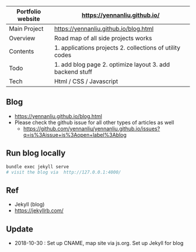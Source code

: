 

Portfolio website | https://yennanliu.github.io/ 
------------ | -------------
Main Project |  https://yennanliu.github.io/blog.html
Overview | Road map of all side projects works 
Contents  | 1. applications projects  2. collections of utility codes
Todo | 1. add blog page 2. optimize layout 3. add backend stuff  
Tech | Html / CSS / Javascript 




## Blog 
- https://yennanliu.github.io/blog.html
- Please check the github issue for all other types of articles as well
	- https://github.com/yennanliu/yennanliu.github.io/issues?q=is%3Aissue+is%3Aopen+label%3Ablog 


## Run blog locally 
```bash
bundle exec jekyll serve
# visit the blog via  http://127.0.0.1:4000/
```


## Ref 
- Jekyll (blog)
- https://jekyllrb.com/

## Update 
- 2018-10-30 : Set up CNAME, map site via js.org. Set up Jekyll for blog


 